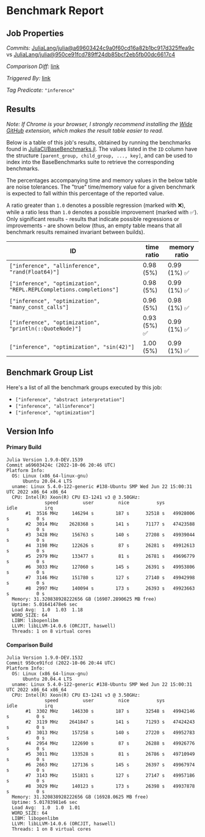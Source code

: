# Benchmark Report

## Job Properties

*Commits:* [JuliaLang/julia@a69603424c9a0f60cd16a82b1bc917d325ffea9c](https://github.com/JuliaLang/julia/commit/a69603424c9a0f60cd16a82b1bc917d325ffea9c) vs [JuliaLang/julia@950ce91fcd789ff24db85bcf2eb5fb00dc6617c4](https://github.com/JuliaLang/julia/commit/950ce91fcd789ff24db85bcf2eb5fb00dc6617c4)

*Comparison Diff:* [link](https://github.com/JuliaLang/julia/compare/950ce91fcd789ff24db85bcf2eb5fb00dc6617c4..a69603424c9a0f60cd16a82b1bc917d325ffea9c)

*Triggered By:* [link](https://github.com/JuliaLang/julia/pull/47066#issuecomment-1270696627)

*Tag Predicate:* `"inference"`

## Results

*Note: If Chrome is your browser, I strongly recommend installing the [Wide GitHub](https://chrome.google.com/webstore/detail/wide-github/kaalofacklcidaampbokdplbklpeldpj?hl=en)
extension, which makes the result table easier to read.*

Below is a table of this job's results, obtained by running the benchmarks found in
[JuliaCI/BaseBenchmarks.jl](https://github.com/JuliaCI/BaseBenchmarks.jl). The values
listed in the `ID` column have the structure `[parent_group, child_group, ..., key]`,
and can be used to index into the BaseBenchmarks suite to retrieve the corresponding
benchmarks.

The percentages accompanying time and memory values in the below table are noise tolerances. The "true"
time/memory value for a given benchmark is expected to fall within this percentage of the reported value.

A ratio greater than `1.0` denotes a possible regression (marked with :x:), while a ratio less
than `1.0` denotes a possible improvement (marked with :white_check_mark:). Only significant results - results
that indicate possible regressions or improvements - are shown below (thus, an empty table means that all
benchmark results remained invariant between builds).

| ID | time ratio | memory ratio |
|----|------------|--------------|
| `["inference", "allinference", "rand(Float64)"]` | 0.98 (5%)  | 0.99 (1%) :white_check_mark: |
| `["inference", "optimization", "REPL.REPLCompletions.completions"]` | 0.98 (5%)  | 0.99 (1%) :white_check_mark: |
| `["inference", "optimization", "many_const_calls"]` | 0.96 (5%)  | 0.98 (1%) :white_check_mark: |
| `["inference", "optimization", "println(::QuoteNode)"]` | 0.93 (5%) :white_check_mark: | 0.99 (1%) :white_check_mark: |
| `["inference", "optimization", "sin(42)"]` | 1.00 (5%)  | 0.99 (1%) :white_check_mark: |

## Benchmark Group List

Here's a list of all the benchmark groups executed by this job:

- `["inference", "abstract interpretation"]`
- `["inference", "allinference"]`
- `["inference", "optimization"]`

## Version Info

#### Primary Build

```
Julia Version 1.9.0-DEV.1539
Commit a69603424c (2022-10-06 20:46 UTC)
Platform Info:
  OS: Linux (x86_64-linux-gnu)
      Ubuntu 20.04.4 LTS
  uname: Linux 5.4.0-122-generic #138-Ubuntu SMP Wed Jun 22 15:00:31 UTC 2022 x86_64 x86_64
  CPU: Intel(R) Xeon(R) CPU E3-1241 v3 @ 3.50GHz: 
              speed         user         nice          sys         idle          irq
       #1  3516 MHz     146294 s        187 s      32518 s   49928006 s          0 s
       #2  3014 MHz    2628368 s        141 s      71177 s   47423588 s          0 s
       #3  3428 MHz     156763 s        140 s      27208 s   49939044 s          0 s
       #4  3198 MHz     122626 s         87 s      26281 s   49912613 s          0 s
       #5  2979 MHz     133477 s         81 s      26781 s   49696779 s          0 s
       #6  3033 MHz     127060 s        145 s      26391 s   49953806 s          0 s
       #7  3146 MHz     151780 s        127 s      27140 s   49942998 s          0 s
       #8  2997 MHz     140094 s        173 s      26393 s   49923663 s          0 s
  Memory: 31.320838928222656 GB (16907.2890625 MB free)
  Uptime: 5.01641478e6 sec
  Load Avg:  1.0  1.03  1.18
  WORD_SIZE: 64
  LIBM: libopenlibm
  LLVM: libLLVM-14.0.6 (ORCJIT, haswell)
  Threads: 1 on 8 virtual cores

```

#### Comparison Build

```
Julia Version 1.9.0-DEV.1532
Commit 950ce91fcd (2022-10-06 20:44 UTC)
Platform Info:
  OS: Linux (x86_64-linux-gnu)
      Ubuntu 20.04.4 LTS
  uname: Linux 5.4.0-122-generic #138-Ubuntu SMP Wed Jun 22 15:00:31 UTC 2022 x86_64 x86_64
  CPU: Intel(R) Xeon(R) CPU E3-1241 v3 @ 3.50GHz: 
              speed         user         nice          sys         idle          irq
       #1  3302 MHz     146330 s        187 s      32548 s   49942146 s          0 s
       #2  3119 MHz    2641847 s        141 s      71293 s   47424243 s          0 s
       #3  3013 MHz     157258 s        140 s      27220 s   49952783 s          0 s
       #4  2954 MHz     122690 s         87 s      26288 s   49926776 s          0 s
       #5  3011 MHz     133528 s         81 s      26786 s   49710949 s          0 s
       #6  2663 MHz     127136 s        145 s      26397 s   49967974 s          0 s
       #7  3143 MHz     151831 s        127 s      27147 s   49957186 s          0 s
       #8  3029 MHz     140123 s        173 s      26398 s   49937878 s          0 s
  Memory: 31.320838928222656 GB (16928.0625 MB free)
  Uptime: 5.01783981e6 sec
  Load Avg:  1.0  1.0  1.01
  WORD_SIZE: 64
  LIBM: libopenlibm
  LLVM: libLLVM-14.0.6 (ORCJIT, haswell)
  Threads: 1 on 8 virtual cores

```
